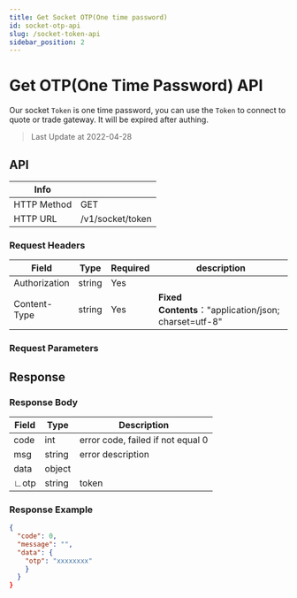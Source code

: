 ```yaml
---
title: Get Socket OTP(One time password)
id: socket-otp-api
slug: /socket-token-api
sidebar_position: 2
---
```


# Get OTP(One Time Password) API

Our socket `Token` is one time password, you can use the `Token` to connect to quote or trade gateway. It will be expired after authing.

> Last Update at 2022-04-28

## API

| Info        |                  |
| ----------- | ---------------- |
| HTTP Method | GET              |
| HTTP URL    | /v1/socket/token |

### Request Headers

| Field         | Type   | Required | description                                           |
| ------------- | ------ | -------- | ----------------------------------------------------- |
| Authorization | string | Yes      |                                                       |
| Content-Type  | string | Yes      | **Fixed Contents**："application/json; charset=utf-8" |

### Request Parameters

## Response

### Response Body

| Field | Type   | Description                       |
| ----- | ------ | --------------------------------- |
| code  | int    | error code, failed if not equal 0 |
| msg   | string | error description                 |
| data  | object |                                   |
| ∟otp  | string | token                             |

### Response Example

```json
{
  "code": 0,
  "message": "",
  "data": {
    "otp": "xxxxxxxx"
    }
  }
}
```
